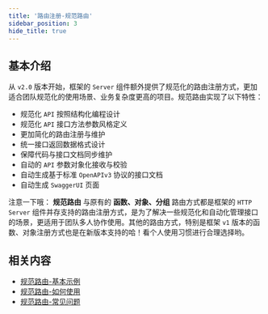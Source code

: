 ```yaml
---
title: '路由注册-规范路由'
sidebar_position: 3
hide_title: true
---
```


## 基本介绍

从 `v2.0` 版本开始，框架的 `Server` 组件额外提供了规范化的路由注册方式，更加适合团队规范化的使用场景、业务复杂度更高的项目。规范路由实现了以下特性：

- 规范化 `API` 按照结构化编程设计
- 规范化 `API` 接口方法参数风格定义
- 更加简化的路由注册与维护
- 统一接口返回数据格式设计
- 保障代码与接口文档同步维护
- 自动的 `API` 参数对象化接收与校验
- 自动生成基于标准 `OpenAPIv3` 协议的接口文档
- 自动生成 `SwaggerUI` 页面

注意一下哦： **规范路由** 与原有的 **函数、对象、分组** 路由方式都是框架的 `HTTP Server` 组件并存支持的路由注册方式，是为了解决一些规范化和自动化管理接口的场景，更适用于团队多人协作使用。其他的路由方式，特别是框架 `v1` 版本的函数、对象注册方式也是在新版本支持的哈！看个人使用习惯进行合理选择哟。

## 相关内容

- [规范路由-基本示例](/docs/WEB服务开发/路由管理/路由管理-路由注册/路由注册-规范路由/规范路由-基本示例)
- [规范路由-如何使用](/docs/WEB服务开发/路由管理/路由管理-路由注册/路由注册-规范路由/规范路由-如何使用)
- [规范路由-常见问题](/docs/WEB服务开发/路由管理/路由管理-路由注册/路由注册-规范路由/规范路由-常见问题)